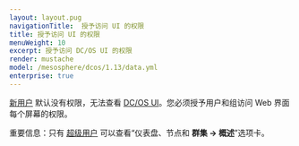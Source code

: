 ```yaml
---
layout: layout.pug
navigationTitle:  授予访问 UI 的权限
title: 授予访问 UI 的权限
menuWeight: 10
excerpt: 授予访问 DC/OS UI 的权限
render: mustache
model: /mesosphere/dcos/1.13/data.yml
enterprise: true
---
```

<!-- The source repository for this topic is https://github.com/dcos/dcos-docs-site -->


[新用户](/mesosphere/dcos/1.13/security/ent/users-groups/) 默认没有权限，无法查看 [DC/OS UI](/mesosphere/dcos/1.13/gui/)。您必须授予用户和组访问 Web 界面每个屏幕的权限。

<p class="message--important"><stribg></strong>重要信息：只有 <a href="/mesosphere/dcos/1.13/security/ent/perms-reference/#superuser">超级用户</a> 可以查看“仪表盘、节点和 <strong>群集 -> 概述</strong>”选项卡。</p>
